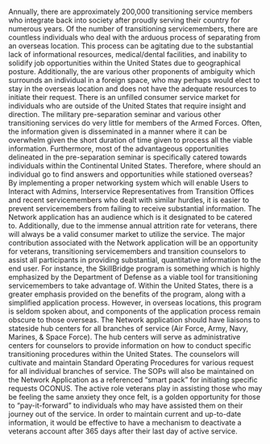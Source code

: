 Annually, there are approximately 200,000 transitioning service members who integrate back into society after proudly serving their country for numerous years. Of the number of transitioning servicemembers, there are countless individuals who deal with the arduous process of separating from an overseas location. This process can be agitating due to the substantial lack of informational resources, medical/dental facilities, and inability to solidify job opportunities within the United States due to geographical posture. Additionally, the are various other proponents of ambiguity which surrounds an individual in a foreign space, who may perhaps would elect to stay in the overseas location and does not have the adequate resources to initiate their request. 
There is an unfilled consumer service market for individuals who are outside of the United States that require insight and direction. The military pre-separation seminar and various other transitioning services do very little for members of the Armed Forces. Often, the information given is disseminated in a manner where it can be overwhelm given the short duration of time given to process all the viable information. Furthermore, most of the advantageous opportunities delineated in the pre-separation seminar is specifically catered towards individuals within the Continental United States. Therefore, where should an individual go to find answers and opportunities while stationed overseas? By implementing a proper networking system which will enable Users to Interact with Admins, Interservice Representatives from Transition Offices and recent servicemembers who dealt with similar hurdles, it is easier to prevent servicemembers from failing to receive substantial information.
The Network application has an audience which is it designated to be catered to. Additionally, due to the immense annual attrition rate for veterans, there will always be a valid consumer market to utilize the service.  The major contribution associated with the Network application will be an opportunity for veterans, transitioning servicemembers and transition counselors to assist all participants in providing substantial, quantitative information to the end user. For instance, the SkillBridge program is something which is highly emphasized by the Department of Defense as a viable tool for transitioning servicemembers to take advantage of. Within the United States, there is a greater emphasis provided on the benefits of the program, along with a simplified application process. However, in overseas locations, this program is seldom spoken about, and components of the application process remain obscure to those overseas. 
The Network application should have liaisons to stateside hub centers for all branches of service (Air Force, Army, Navy, Marines, & Space Force). The hub centers will serve as administrative centers for counselors to provide information on how to conduct specific transitioning procedures within the United States. The counselors will cultivate and maintain Standard Operating Procedures for various request for all individual branches of service. The SOPs will also be maintained on the Network Application as a referenced “smart pack” for initiating specific requests OCONUS. 
The active role veterans play in assisting those who may be feeling the same anxiety they once felt, is a golden opportunity for those to “pay-it-forward” to individuals who may have assisted them on their journey out of the service. In order to maintain current and up-to-date information, it would be effective to have a mechanism to deactivate a veterans account after 365 days after their last day of active service. 
